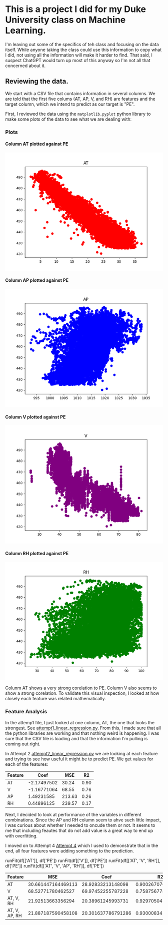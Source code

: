 # This is a project I did for my Duke University class on Machine Learning.

I'm leaving out some of the specifics of teh class and focusing on the data itself. While anyone taking the class could use this information to copy what I did, not using all the information will make it harder to find. That said, I suspect ChatGPT would turn up most of this anyway so I'm not all that concerned about it.

## Reviewing the data.

We start with a CSV file that contains information in several columns. We are told that the first five colums (AT, AP, V, and RH) are features and the target column, which we intend to predict as our target is "PE".

First, I reviewed the data using the `matplotlib.pyplot` python library to make some plots of the data to see what we are dealing with:

### Plots

#### Column AT plotted against PE
![AH](images/plot_feature_AT.png)

#### Column AP plotted against PE
![AP](images/plot_feature_AP.png)

#### Column V plotted against PE
![V](images/plot_feature_V.png)

#### Column RH plotted against PE
![RH](images/plot_feature_RH.png)

Colunm AT shows a very strong corelation to PE. Column V also seems to show a strong corelation. To validate this visual inspection, I looked at how closely each feature was related mathematically.

### Feature Analysis

In the attemp1 file, I just looked at one column, AT, the one that looks the strongest. See [attempt1_linear_regression.py](./attempt1_linear_regression.py).
From this, I made sure that all the python libraries are working and that nothing weird is happening. I was sure that the CSV file is loading and that the information I'm pulling is coming out right.

In Attempt 2 [attempt2_linear_regression.py](./attempt2_linear_regression.py) we are looking at each feature and trying to see how useful it might be to predict PE. We get values for each of the features:


|Feature|Coef|MSE|R2|
|-------|----|---|--|
|AT |-2.17497502|30.24|0.90|
|V  |-1.16771064|68.55|0.76|
|AP |1.49231585|213.63|0.26|
|RH |0.44896125|239.57|0.17|


Next, I decided to look at performance of the variables in different combinations. Since the AP and RH column seem to ahve such little impact, I was curious about whether I needed to oncude them or not. It seems to me that including feautes that do not add value is a great way to end up with overfitting.

I moved on to Attempt 4 [Attempt 4](./attempt4_linear_regression.py) which I used to demonstrate that in the end, all four features were adding something to the prediction.

runFit(df[['AT']], df['PE'])
runFit(df[['V']], df['PE'])
runFit(df[['AT', 'V', 'RH']], df['PE'])
runFit(df[['AT', 'V', 'AP', 'RH']], df['PE'])

|Feature      | MSE                | Coef               | R2                 | MAPE               |
|-------------|--------------------|--------------------|--------------------|--------------------|
|AT           | 30.661447164469113 | 28.92833213148098  | 0.9002670702584261 | 0.9462638263715271 |
|V            | 68.52771780462527  | 69.97452255787228 	| 0.7587567748377073 | 1.4232587195837079 |
|AT, V, RH    | 21.92513663356294  | 20.38961245993731 	| 0.9297050456389121 | 0.7945207290561574 |
|AT, V, AP, RH| 21.887187590458108 | 20.301637786791286 | 0.9300083459417443 | 0.7933786123373698 |


